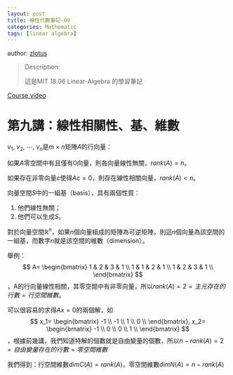 ```yaml
---
layout: post
title: 線性代數筆記-09
categories: Mathematic
tags: [linear algebra]
---
```


author: [zlotus](https://github.com/zlotus/notes-linear-algebra)

> Description:
>
> 這是MIT 18.06 Linear-Algebra 的學習筆記	

[Course video](https://www.youtube.com/watch?v=QVKj3LADCnA&list=PLE7DDD91010BC51F8&index=10&ab_channel=MITOpenCourseWare)

<!-- more -->

# 第九講：線性相關性、基、維數

$v_1,\ v_2,\ \cdots,\ v_n$是$m\times n$矩陣$A$的行向量：

如果$A$零空間中有且僅有$0$向量，則各向量線性無關，$rank(A)=n$。

如果存在非零向量$c$使得$Ac=0$，則存在線性相關向量，$rank(A)\lt n$。

向量空間$S$中的一組基（basis），具有兩個性質：

1. 他們線性無關；
2. 他們可以生成$S$。

對於向量空間$\mathbb{R}^n$，如果$n$個向量組成的矩陣為可逆矩陣，則這$n$個向量為該空間的一組基，而數字$n$就是該空間的維數（dimension）。

舉例：
$$
A=
\begin{bmatrix}
1 & 2 & 3 & 1 \\
1 & 1 & 2 & 1 \\
1 & 2 & 3 & 1 \\
\end{bmatrix}
$$
，A的行向量線性相關，其零空間中有非零向量，所以$rank(A)=2=主元存在的行數=行空間維數$。

可以很容易的求得$Ax=0$的兩個解，如
$$
x_1=
\begin{bmatrix}
-1 \\
-1 \\
1 \\
0 \\
\end{bmatrix}, 
x_2=
\begin{bmatrix}
-1 \\
0 \\
0 \\
1 \\
\end{bmatrix}
$$，根據前幾講，我們知道特解的個數就是自由變量的個數，所以$n-rank(A)=2=自由變量存在的行數=零空間維數$

我們得到：行空間維數$dim C(A)=rank(A)$，零空間維數$dim N(A)=n-rank(A)$
